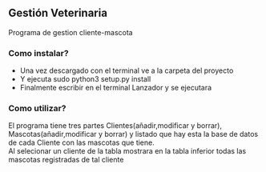 <h2> Gestión Veterinaria </h2>

Programa de gestion cliente-mascota

<h3>Como instalar?</h3>

<ul>
<li>Una vez descargado con el terminal ve a la carpeta del proyecto</li>
<li>Y ejecuta sudo python3 setup.py install</li>
<li>Finalmente escribir en el terminal Lanzador y se ejecutara </li>
</ul>

<h3>Como utilizar?</h3>

El programa tiene tres partes Clientes(añadir,modificar y borrar), Mascotas(añadir,modificar y borrar) y listado que
hay esta la base de datos de cada Cliente con las mascotas que tiene. </br>
Al selecionar un cliente de la tabla mostrara en la tabla inferior todas las mascotas registradas de tal cliente


